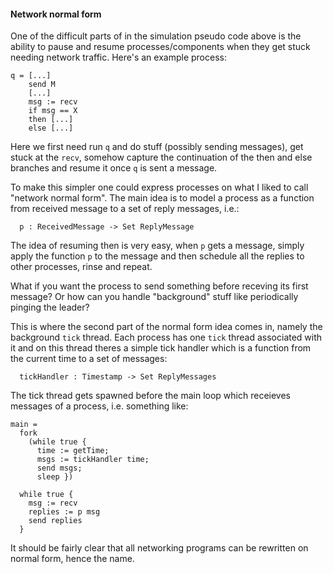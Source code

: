 #### Network normal form

One of the difficult parts of in the simulation pseudo code above is the ability
to pause and resume processes/components when they get stuck needing network
traffic. Here's an example process:

```
q = [...]
    send M
    [...]
    msg := recv
    if msg == X
    then [...]
    else [...]
```

Here we first need run `q` and do stuff (possibly sending messages), get stuck
at the `recv`, somehow capture the continuation of the then and else branches
and resume it once `q` is sent a message.

To make this simpler one could express processes on what I liked to call
"network normal form". The main idea is to model a process as a function from
received message to a set of reply messages, i.e.:

```
  p : ReceivedMessage -> Set ReplyMessage
```

The idea of resuming then is very easy, when `p` gets a message, simply apply
the function `p` to the message and then schedule all the replies to other
processes, rinse and repeat.

What if you want the process to send something before receving its first
message? Or how can you handle "background" stuff like periodically pinging the
leader?

This is where the second part of the normal form idea comes in, namely the
background `tick` thread. Each process has one `tick` thread associated with it
and on this thread theres a simple tick handler which is a function from the
current time to a set of messages:

```
  tickHandler : Timestamp -> Set ReplyMessages
```

The tick thread gets spawned before the main loop which receieves messages of a
process, i.e. something like:

```
main =
  fork
    (while true {
      time := getTime;
      msgs := tickHandler time;
      send msgs;
      sleep })

  while true {
    msg := recv
    replies := p msg
    send replies
  }
```

It should be fairly clear that all networking programs can be rewritten on
normal form, hence the name.
